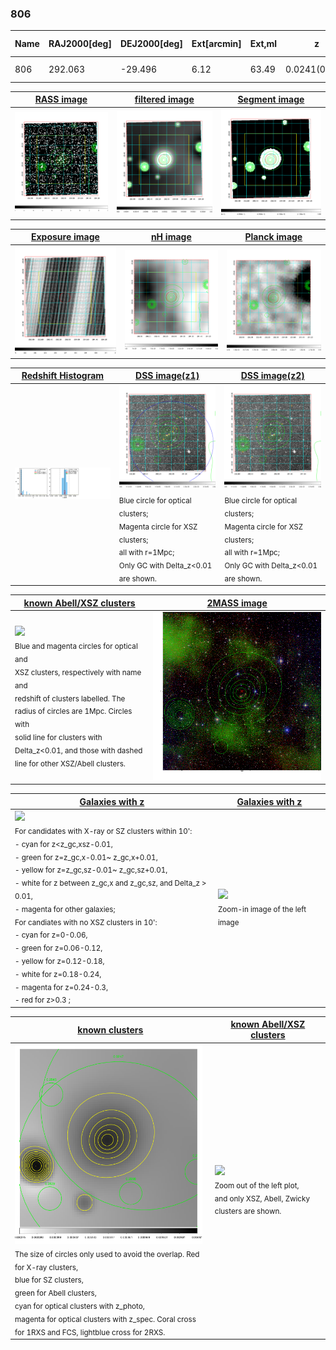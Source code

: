 <div STYLE="page-break-after: always;"></div>

### 806

|Name|RAJ2000[deg]|DEJ2000[deg] |Ext[arcmin]| Ext,ml | z | z_src| C|GC(XSZ,Delta_z<0.01)| GC(OPT,Delta_z<0.01)|GC| R_sig[arcmin] | R500[arcmin] | R500[Mpc]| CRsig[c/s] | CR500[c/s] |L500[1E44 erg/s]|F500[1E-12 erg/s/cm^2]| M500[1E14 Msun]|Tx[keV]|Cnt_sig|Beta|Rc[arcmin]|Comment|Alias|
|---|---|---|---|---|---|------|---|--------|---------|----------|---|---|---|---|---|---|---|---|---|---|---|---|---|---|
|806| 292.063| -29.496| 6.12| 63.49| 0.0241(0.005)| z1, z_opt| S| -| N| N| 12.212| 17.688| 0.516| 0.204(0.062)| 0.221(0.066)| 0.039(0.006)| 2.930(0.451)| 0.40(0.03)| 1.22(0.06)| 85.5| 0.819(-0.154+0.126)| 5.584(-1.366+1.060)| -| t310|

|[RASS image](../image/806/806_img.pdf)|[filtered image](../image/806/806_fil.pdf)|[Segment image](../image/806/806_seg.pdf)|
|-------------------|--------------------|-------------------|
| <img src="../image/806/806_img.png" width="300">  | <img src="../image/806/806_fil.png" width="300">   | <img src="../image/806/806_seg.png" width="300">  |

|[Exposure image](../image/806/806_mex.pdf)| [nH image](../image/806/806_nh.pdf)| [Planck image](../image/806/806_p.pdf)|
|-------------------|--------------------|-------------------|
|<img src="../image/806/806_mex.png" width="300">   | <img src="../image/806/806_nh.png" width="300">    | <img src="../image/806/806_p.png" width="300"> |

|[Redshift Histogram](../image/806/806_zg.pdf) | [DSS image(z1)](../image/806/806_dss_z1.pdf)      |  [DSS image(z2)](../image/806/806_dss_z2.pdf)    |
|-------------------|--------------------|-------------------|
|<img src="../image/806/806_zg.png" width="300"> |<img src="../image/806/806_dss_z1.png" width="300"> <sub><br>Blue circle for optical clusters; <br>Magenta circle for XSZ clusters; <br>all with r=1Mpc; <br>Only GC with Delta_z<0.01 are shown. </sub>| <img src="../image/806/806_dss_z2.png" width="300"><sub><br>Blue circle for optical clusters; <br>Magenta circle for XSZ clusters; <br>all with r=1Mpc; <br>Only GC with Delta_z<0.01 are shown. </sub> |

|[known Abell/XSZ clusters](../image/806/806_m.pdf) | [2MASS image](../image/806/806_2mass.pdf)      |
|-------------------|-------------------|
|<img src=../image/806/806_m.png width="300"> <br><sub>Blue and magenta circles for optical and <br>XSZ clusters, respectively with name and <br>redshift of clusters labelled. The <br>radius of circles are 1Mpc. Circles with <br>solid line for clusters with <br>Delta_z<0.01, and those with dashed <br>line for other XSZ/Abell clusters.        </sub>|<img src="../image/806/806_2mass.png" width="300">  |

|[Galaxies with z](../image/806/806_opt_ned.pdf) |[Galaxies with z](../image/806/806_opt_ned_zoom.pdf) |
|-------------------|-------------------|
| <img src=../image/806/806_opt_ned.png width="300"> <br><sub> For candidates with X-ray or SZ clusters within 10': <br> - cyan for z<z_gc,xsz-0.01, <br> - green for z=z_gc,x-0.01~ z_gc,x+0.01, <br> - yellow for z=z_gc,sz-0.01~ z_gc,sz+0.01, <br> - white for z between z_gc,x and z_gc,sz, and Delta_z > 0.01, <br> - magenta for other galaxies; <br>For candiates with no XSZ clusters in 10': <br> - cyan for z=0-0.06, <br> - green for z=0.06-0.12, <br> - yellow for z=0.12-0.18, <br> - white for z=0.18-0.24, <br> - magenta for z=0.24-0.3, <br> - red for z>0.3 ;  </sub>|<img src=../image/806/806_opt_ned_zoom.png width="300">  <br><sub> Zoom-in image of the left image</sub>|

|[known clusters](../image/806/806_gc.pdf) |[known Abell/XSZ clusters](../image/806/806_gc_large.pdf) |
|-------------------|-------------------|
| <img src=../image/806/806_gc.png width="300"> <br><sub> The size of circles only used to avoid the overlap. Red for X-ray clusters, <br> blue for SZ clusters, <br> green for Abell clusters, <br> cyan for optical clusters with z_photo, <br> magenta for optical clusters with z_spec. Coral cross for 1RXS and FCS, lightblue cross for 2RXS. </sub>|<img src=../image/806/806_gc_large.png width="300"> <br><sub> Zoom out of the left plot, <br> and only XSZ, Abell, Zwicky clusters are shown. </sub> |



